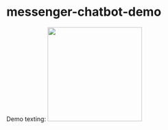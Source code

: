 ﻿# messenger-chatbot-demo
Demo texting:
<img src="https://im3.ezgif.com/tmp/ezgif-3-37f84124e8c9.gif" width="220"/>
